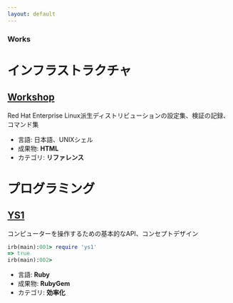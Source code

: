 ```yaml
---
layout: default
---
```


### Works

# インフラストラクチャ

## [Workshop](https://yumayx.github.io/Workshop/)

Red Hat Enterprise Linux派生ディストリビューションの設定集、検証の記録、コマンド集

- 言語: 日本語、UNIXシェル
- 成果物: **HTML**
- カテゴリ: **リファレンス**

# プログラミング

## [YS1](https://yumayx.github.io/YS1/)

コンピューターを操作するための基本的なAPI、コンセプトデザイン

```ruby
irb(main):001> require 'ys1'
=> true
irb(main):002> 
```

- 言語: **Ruby**
- 成果物: **RubyGem**
- カテゴリ: **効率化**

